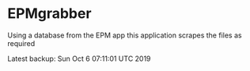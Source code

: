 # EPMgrabber
Using a database from the EPM app this application scrapes the files as required


Latest backup: Sun Oct 6 07:11:01 UTC 2019
